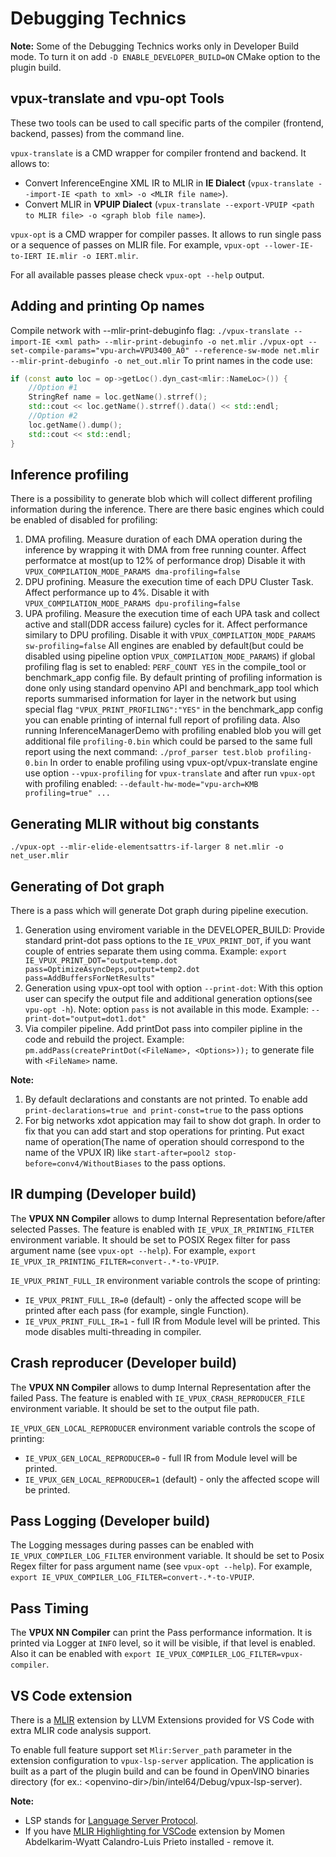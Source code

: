 # Debugging Technics

**Note:** Some of the Debugging Technics works only in Developer Build mode.
To turn it on add `-D ENABLE_DEVELOPER_BUILD=ON` CMake option to the plugin build.

## vpux-translate and vpu-opt Tools

These two tools can be used to call specific parts of the compiler (frontend, backend, passes) from the command line.

`vpux-translate` is a CMD wrapper for compiler frontend and backend.
It allows to:

* Convert InferenceEngine XML IR to MLIR in **IE Dialect** (`vpux-translate --import-IE <path to xml> -o <MLIR file name>`).
* Convert MLIR in **VPUIP Dialect** (`vpux-translate --export-VPUIP <path to MLIR file> -o <graph blob file name>`).

`vpux-opt` is a CMD wrapper for compiler passes.
It allows to run single pass or a sequence of passes on MLIR file.
For example, `vpux-opt --lower-IE-to-IERT IE.mlir -o IERT.mlir`.

For all available passes please check `vpux-opt --help` output.

## Adding and printing Op names

Compile network with --mlir-print-debuginfo flag:
`./vpux-translate --import-IE <xml path> --mlir-print-debuginfo -o net.mlir`
`./vpux-opt --set-compile-params="vpu-arch=VPU3400_A0" --reference-sw-mode net.mlir --mlir-print-debuginfo -o net_out.mlir`
To print names in the code use:
```cpp
if (const auto loc = op->getLoc().dyn_cast<mlir::NameLoc>()) {
    //Option #1
    StringRef name = loc.getName().strref();
    std::cout << loc.getName().strref().data() << std::endl;
    //Option #2
    loc.getName().dump();
    std::cout << std::endl;
}
```

## Inference profiling
There is a possibility to generate blob which will collect different profiling information during the inference.
There are there basic engines which could be enabled of disabled for profiling:
1. DMA profiling. Measure duration of each DMA operation during the inference by wrapping it with DMA from free running counter. 
  Affect performatce at most(up to 12% of performance drop)
  Disable it with `VPUX_COMPILATION_MODE_PARAMS dma-profiling=false`
2. DPU profining. Measure the execution time of each DPU Cluster Task. Affect performance up to 4%.
  Disable it with `VPUX_COMPILATION_MODE_PARAMS dpu-profiling=false`
3. UPA profiling. Measure the execution time of each UPA task and collect active and stall(DDR access failure) cycles for it. 
  Affect performance similary to DPU profiling.
  Disable it with `VPUX_COMPILATION_MODE_PARAMS sw-profiling=false`
All engines are enabled by default(but could be disabled using pipeline option `VPUX_COMPILATION_MODE_PARAMS`) if global profiling flag is set to enabled:
  `PERF_COUNT YES` in the compile_tool or benchmark_app config file.
By default printing of profiling information is done only using standard openvino API and benchmark_app tool which reports summarised information for layer in the network
but using special flag `"VPUX_PRINT_PROFILING":"YES"` in the benchmark_app config you can enable printing of internal full report of profiling data.
Also running InferenceManagerDemo with profiling enabled blob you will get additional file `profiling-0.bin` which could be parsed to the same full report using the next command: `./prof_parser test.blob profiling-0.bin`
In order to enable profiling using vpux-opt/vpux-translate engine use option `--vpux-profiling` for `vpux-translate` and after run `vpux-opt` with profiling enabled:
  `--default-hw-mode="vpu-arch=KMB profiling=true" ...` 

## Generating MLIR without big constants

`./vpux-opt --mlir-elide-elementsattrs-if-larger 8 net.mlir -o net_user.mlir`

## Generating of Dot graph

There is a pass which will generate Dot graph during pipeline execution.

1. Generation using enviroment variable in the DEVELOPER_BUILD:
  Provide standard print-dot pass options to the `IE_VPUX_PRINT_DOT`, if you want couple of entries separate them using comma.
  Example: `export IE_VPUX_PRINT_DOT="output=temp.dot pass=OptimizeAsyncDeps,output=temp2.dot pass=AddBuffersForNetResults"`
2. Generation using vpux-opt tool with option `--print-dot`:
  With this option user can specify the output file and additional generation options(see `vpu-opt -h`). Note: option `pass` is not available in this mode.
  Example: `--print-dot="output=dot1.dot"`
3. Via compiler pipeline. Add printDot pass into compiler pipline in the code and rebuild the project.
  Example: `pm.addPass(createPrintDot(<FileName>, <Options>));` to generate file with `<FileName>` name.

**Note:**

  1. By default declarations and constants are not printed. To enable add `print-declarations=true and print-const=true` to the pass options
  2. For big networks xdot appication may fail to show dot graph. In order to fix that you can add start and stop operations for printing.
    Put exact name of operation(The name of operation should correspond to the name of the VPUX IR) like `start-after=pool2 stop-before=conv4/WithoutBiases` to the pass options.

## IR dumping (Developer build)

The **VPUX NN Compiler** allows to dump Internal Representation before/after selected Passes.
The feature is enabled with `IE_VPUX_IR_PRINTING_FILTER` environment variable.
It should be set to POSIX Regex filter for pass argument name (see `vpux-opt --help`).
For example, `export IE_VPUX_IR_PRINTING_FILTER=convert-.*-to-VPUIP`.

`IE_VPUX_PRINT_FULL_IR` environment variable controls the scope of printing:

* `IE_VPUX_PRINT_FULL_IR=0` (default) - only the affected scope will be printed after each pass (for example, single Function).
* `IE_VPUX_PRINT_FULL_IR=1` - full IR from Module level will be printed. This mode disables multi-threading in compiler.

## Crash reproducer (Developer build)

The **VPUX NN Compiler** allows to dump Internal Representation after the failed Pass.
The feature is enabled with `IE_VPUX_CRASH_REPRODUCER_FILE` environment variable.
It should be set to the output file path.

`IE_VPUX_GEN_LOCAL_REPRODUCER` environment variable controls the scope of printing:

* `IE_VPUX_GEN_LOCAL_REPRODUCER=0` - full IR from Module level will be printed.
* `IE_VPUX_GEN_LOCAL_REPRODUCER=1` (default) - only the affected scope will be printed.

## Pass Logging (Developer build)

The Logging messages during passes can be enabled with `IE_VPUX_COMPILER_LOG_FILTER` environment variable.
It should be set to Posix Regex filter for pass argument name (see `vpux-opt --help`).
For example, `export IE_VPUX_COMPILER_LOG_FILTER=convert-.*-to-VPUIP`.

## Pass Timing

The **VPUX NN Compiler** can print the Pass performance information.
It is printed via Logger at `INFO` level, so it will be visible, if that level is enabled.
Also it can be enabled with `export IE_VPUX_COMPILER_LOG_FILTER=vpux-compiler`.

## VS Code extension

There is a [MLIR](https://mlir.llvm.org/docs/Tools/MLIRLSP/) extension by LLVM Extensions provided for VS Code with extra MLIR code analysis support.

To enable full feature support set `Mlir:Server_path` parameter in the extension configuration to `vpux-lsp-server` application.
The application is built as a part of the plugin build and can be found in OpenVINO binaries directory (for ex.: \<openvino-dir\>/bin/intel64/Debug/vpux-lsp-server).

**Note:**

* LSP stands for [Language Server Protocol](https://microsoft.github.io/language-server-protocol/).
* If you have [MLIR Highlighting for VSCode](https://marketplace.visualstudio.com/items?itemName=MomenAbdelkarim-WyattCalandro-LuisPrieto.mlir) extension by Momen Abdelkarim-Wyatt Calandro-Luis Prieto installed - remove it.

